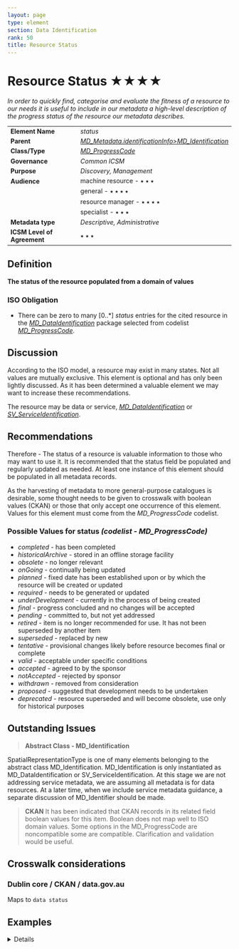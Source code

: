 ```yaml
---
layout: page
type: element
section: Data Identification
rank: 50
title: Resource Status
---
```

# Resource Status ★★★★
*In order to quickly find, categorise and evaluate the fitness of a resource to our needs it is useful to include in our metadata a high-level description of the progress status of the resource our metadata describes.*

| | |
| --- | --- |
| **Element Name** | *status* |
| **Parent** | *[MD_Metadata.identificationInfo>MD_Identification](./class-MD_Identification)* |
| **Class/Type** | *[MD_ProgressCode](http://wiki.esipfed.org/index.php/ISO_19115_and_19115-2_CodeList_Dictionaries#MD_ProgressCode)* |
| **Governance** | *Common ICSM* |
| **Purpose** | *Discovery, Management* |
| **Audience** | machine resource - ⭑ ⭑ ⭑ |
| | general - ⭑ ⭑ ⭑ ⭑ |
| | resource manager - ⭑ ⭑ ⭑ ⭑ |
| | specialist - ⭑ ⭑ ⭑ |
| **Metadata type** | *Descriptive, Administrative* |
| **ICSM Level of Agreement** | ⭑ ⭑ ⭑ |

## Definition
**The status of the resource populated from a domain of values** 

### ISO Obligation

- There can be zero to many [0..\*] *status* entries for the cited resource in the *[MD_DataIdentification](./class-MD_DataIdentification)* package selected from codelist *[MD_ProgressCode](http://wiki.esipfed.org/index.php/ISO_19115_and_19115-2_CodeList_Dictionaries#MD_ProgressCode)*.

## Discussion

According to the ISO model, a resource may exist in many states. Not all values are mutually exclusive. This element is optional and has only been lightly discussed. As it has been determined a valuable element we may want to increase these recommendations. 

The resource may be data or service, *[MD_DataIdentification](./class-MD_DataIdentification)* or *[SV_ServiceIdentification](./ServiceIdentification)*.
## Recommendations

Therefore - The status of a resource is valuable information to those who may want to use it. It is recommended that the status field be populated and regularly updated as needed. At least one instance of this element should be populated in all metadata records.

As the harvesting of metadata to more general-purpose catalogues is desirable, some thought needs to be given to crosswalk with boolean values (CKAN) or those that only accept one occurrence of this element.
Values for this element must come from the *MD_ProgressCode* codelist.
### Possible Values for **status** *(codelist - MD_ProgressCode)*

- *completed -* has been completed
- *historicalArchive -* stored in an offline storage facility
- *obsolete -* no longer relevant
- *onGoing -* continually being updated
- *planned -* fixed date has been established upon or by which the resource will be created or updated
- *required -* needs to be generated or updated
- *underDevelopment -* currently in the process of being created
- *final -* progress concluded and no changes will be accepted
- *pending -* committed to, but not yet addressed
- *retired -* item is no longer recommended for use. It has not been superseded by another item
- *superseded -* replaced by new
- *tentative -* provisional changes likely before resource becomes final or complete
- *valid -* acceptable under specific conditions
- *accepted -* agreed to by the sponsor
- *notAccepted -* rejected by sponsor
- *withdrawn -* removed from consideration
- *proposed -* suggested that development needs to be undertaken
- *deprecated -* resource superseded and will become obsolete, use only for historical purposes

## Outstanding Issues

> **Abstract Class - MD_Identification**

SpatialRepresentationType is one of many elements belonging to the abstract class MD_Identification. MD_Identification is only instantiated as MD_DataIdentification or SV_ServiceIdentification. At this stage we are not addressing service metadata, we are assuming all metadata is for data resources. At a later time, when we include service metadata guidance, a separate discussion of MD_Identifier should be made.

> **CKAN**
It has been indicated that CKAN records in its related field boolean values for this item. Boolean does not map well to ISO domain values. Some options in the MD_ProgressCode are noncompatible some are compatible. Clarification and validation would be useful.

## Crosswalk considerations

### Dublin core / CKAN / data.gov.au

Maps to `data status`

## Examples

<details>

### XML -
```
<mdb:MD_Metadata>
....
  <mdb:identificationInfo>
   <mri:MD_DataIdentification>
   ....
     <mri:status>
      <mri:status>
      <mcc:MD_ProgressCode 
      codeList="https://schemas.isotc211.org/19115/resources/Codelist/cat
      /codelists.xml#MD_ProgressCode" 
      codeListValue="underDevelopment"/>
     </mri:status>
     <mri:status>
      <mcc:MD_ProgressCode 
      codeList="https://schemas.isotc211.org/19115/resources/Codelist/cat
      /codelists.xml#MD_ProgressCode" 
      codeListValue="tentative"/>
     </mri:status>
     ....
   </mri:MD_DataIdentification>
  </mdb:identificationInfo>
....
</mdb:MD_Metadata>
```
\pagebreak

### UML diagrams
Recommended elements highlighted in yellow

![status](../images/StatusUML.png)

</details>

 

